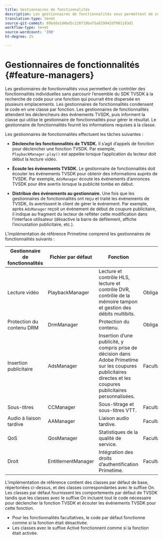 ```yaml
---
title: Gestionnaires de fonctionnalités
description: Les gestionnaires de fonctionnalités vous permettent de contrôler des fonctionnalités individuelles sans parcourir l’ensemble du SDK TVSDK à la recherche de code pour une fonction qui pourrait être dispersée en plusieurs emplacements.
translation-type: tm+mt
source-git-commit: 89bdda1d4bd5c126f19ba75a819942df901183d1
workflow-type: tm+mt
source-wordcount: '390'
ht-degree: 2%

---
```



# Gestionnaires de fonctionnalités {#feature-managers}

Les gestionnaires de fonctionnalités vous permettent de contrôler des fonctionnalités individuelles sans parcourir l’ensemble du SDK TVSDK à la recherche de code pour une fonction qui pourrait être dispersée en plusieurs emplacements. Les gestionnaires de fonctionnalités condensent le code en une classe par fonction. Les gestionnaires de fonctionnalités attendent les déclencheurs des événements TVSDK, puis informent la classe qui utilise le gestionnaire de fonctionnalités pour gérer le résultat. Le gestionnaire de fonctionnalités fournit les informations requises à la classe.

Les gestionnaires de fonctionnalités effectuent les tâches suivantes :

* **Déclenche les fonctionnalités de TVSDK.**
Il s’agit d’appels de fonction pour déclencher une fonction TVSDK. Par exemple, 
`PlaybackManager.play()` est appelée lorsque l’application du lecteur doit début la lecture vidéo.

* **Écoute les événements TVSDK.**
Le gestionnaire de fonctionnalités doit écouter les événements TVSDK pour obtenir des informations auprès de TVSDK. Par exemple, 
`AdsManager` écoute les événements d’annonces TVSDK pour être avertis lorsque la publicité tombe en début.

* **Distribue des événements au gestionnaire.**
Une fois que les gestionnaires de fonctionnalités ont reçu et traité les événements de TVSDK, ils avertissent le client de gérer le événement. Par exemple, après 
`AdsManager` reçoit un événement de début de coupure publicitaire, il indique au fragment du lecteur de refléter cette modification dans l’interface utilisateur (désactive la barre de défilement, affiche l’incrustation publicitaire, etc.).

L’implémentation de référence Primetime comprend les gestionnaires de fonctionnalités suivants :

| Gestionnaire de fonctionnalités | Fichier par défaut | Fonction |  |
|---|---|---|---|
| Lecture vidéo | PlaybackManager | Lecture et contrôle HLS, lecture et contrôle DVR, contrôle de la mémoire tampon et gestion des débits multibits. | Obligatoire |
| Protection du contenu DRM | DrmManager | Protection du contenu. | Obligatoire |
| Insertion publicitaire | AdsManager | Insertion d’une publicité, y compris prise de décision dans Adobe Primetime sur les coupures publicitaires directes et les coupures publicitaires personnalisées. | Facultatif |
| Sous-titres | CCManager | Sous-titrage et sous-titres VTT. | Facultatif |
| Audio à liaison tardive | AAManager | Liaison audio tardive. | Facultatif |
| QoS | QosManager | Statistiques de la qualité de service. | Facultatif |
| Droit | EntitlementManager | Intégration des droits d’authentification Primetime. | Facultatif |

L’implémentation de référence contient des classes par défaut de base, répertoriées ci-dessus, et des classes correspondantes avec le suffixe On. Les classes par défaut fournissent les comportements par défaut de TVSDK tandis que les classes avec le suffixe On incluent tout le code nécessaire pour déclencher la fonction TVSDK et écouter les événements TVSDK pour cette fonction.

* Pour les fonctionnalités facultatives, le code par défaut fonctionne comme si la fonction était désactivée.
* Les classes avec le suffixe Activé fonctionnent comme si la fonction était activée.